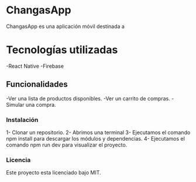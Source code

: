 # ChangasApp
ChangasApp es una aplicación móvil destinada a
# Tecnologías utilizadas
-React Native
-Firebase

## Funcionalidades
-Ver una lista de productos disponibles.
-Ver un carrito de compras.
-Simular una compra.

### Instalación
1- Clonar un repositorio.
2- Abrimos una terminal
3- Ejecutamos el comando npm install para descargar los módulos y dependencias.
4- Ejecutamos el comando npm run dev para visualizar el proyecto.

### Licencia
Este proyecto esta licenciado bajo MIT.